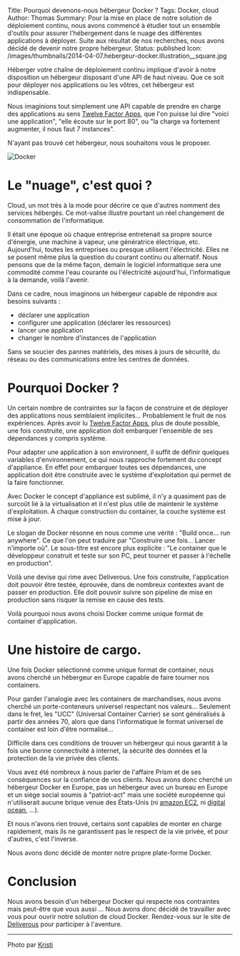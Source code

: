 Title: Pourquoi devenons-nous hébergeur Docker ?
Tags: Docker, cloud
Author: Thomas
Summary: Pour la mise en place de notre solution de déploiement continu, nous avons commencé à étudier tout un ensemble d'outils pour assurer l'hébergement dans le nuage des différentes applications à déployer. Suite aux résultat de nos recherches, nous avons décidé de devenir notre propre hébergeur. 
Status: published
Icon: /images/thumbnails/2014-04-07.hebergeur-docker.illustration__square.jpg

Héberger votre chaîne de déploiement continu implique d'avoir à notre disposition un hébergeur disposant d'une API de haut niveau. Que ce soit pour déployer nos applications ou les vôtres, cet hébergeur est indispensable.

Nous imaginions tout simplement une API capable de prendre en charge des applications au sens [Twelve Factor Apps](http://12factor.net/), que l'on puisse lui dire "voici une application", "elle écoute sur le port 80", ou "la charge va fortement augmenter, il nous faut 7 instances". 

N'ayant pas trouvé cet hébergeur, nous souhaitons vous le proposer.

![Docker]({filename}/images/2014-04-07.hebergeur-docker.illustration.jpg)

# Le "nuage", c'est quoi ?

Cloud, un mot très à la mode pour décrire ce que d'autres nomment des services hébergés. Ce mot-valise illustre pourtant un réel changement de consommation de l'informatique. 

Il était une époque où chaque entreprise entretenait sa propre source d'énergie, une machine à vapeur, une génératrice électrique, etc. Aujourd'hui, toutes les entreprises ou presque utilisent l'électricité. Elles ne se posent même plus la question du courant continu ou alternatif. Nous pensons que de la même façon, demain le logiciel informatique sera une commodité comme l'eau courante ou l'électricité aujourd'hui, l'informatique à la demande, voilà l'avenir.

Dans ce cadre, nous imaginons un hébergeur capable de répondre aux besoins suivants : 

- déclarer une application
- configurer une application (déclarer les ressources)
- lancer une application
- changer le nombre d'instances de l'application

Sans se soucier des pannes matériels, des mises à jours de sécurité, du réseau ou des communications entre les centres de données.

# Pourquoi Docker ?

Un certain nombre de contraintes sur la façon de construire et de déployer des applications nous semblaient implicites... Probablement le fruit de nos expériences. 
Après avoir lu [Twelve Factor Apps](http://12factor.net/), plus de doute possible, une fois construite, une application doit embarquer l'ensemble de ses dépendances y compris système. 

Pour adapter une application à son environnent, il suffit de définir quelques variables d'environnement, ce qui nous rapproche fortement du concept d'appliance. En effet pour embarquer toutes ses dépendances, une application doit être construite avec le système d'exploitation qui permet de la faire fonctionner.

Avec Docker le concept d'appliance est sublimé, il n'y a quasiment pas de surcoût lié à la virtualisation et il n'est plus utile de maintenir le système d'exploitation. À chaque construction du container, la couche système est mise à jour.

Le slogan de Docker résonne en nous comme une vérité : 
"Build once... run anywhere".
Ce que l'on peut traduire par "Construire une fois... Lancer n'importe où". 
Le sous-titre est encore plus explicite : "Le container que le développeur construit et teste sur son PC, peut tourner et passer à l'échelle en production".

Voilà une devise qui rime avec Deliverous. 
Une fois construite, l'application doit pouvoir être testée, éprouvée, dans de nombreux contextes avant de passer en production. 
Elle doit pouvoir suivre son pipeline de mise en production sans risquer la remise en cause des tests.

Voilà pourquoi nous avons choisi Docker comme unique format de container d'application.

# Une histoire de cargo.

Une fois Docker sélectionné comme unique format de container, nous avons cherché un hébergeur en Europe capable de faire tourner nos containers. 

Pour garder l'analogie avec les containers de marchandises, nous avons cherché un porte-conteneurs universel respectant nos valeurs... Seulement dans le fret, les "UCC" (Universal Container Carrier) se sont généralisés à partir des années 70, alors que dans l'informatique le format universel de container est loin d'être normalisé... 

Difficile dans ces conditions de trouver un hébergeur qui nous garantit à la fois une bonne connectivité à internet, la sécurité des données et la protection de la vie privée des clients. 

Vous avez été nombreux à nous parler de l'affaire Prism et de ses conséquences sur la confiance de vos clients. Nous avons donc cherché un hébergeur Docker en Europe, pas un hébergeur avec un bureau en Europe et un siège social soumis à "patriot-act" mais une société européenne qui n'utiliserait aucune brique venue des États-Unis (ni [amazon EC2](https://aws.amazon.com/ec2/), ni [digital ocean](https://www.digitalocean.com/), ...).

Et nous n'avons rien trouvé, certains sont capables de monter en charge rapidement, mais ils ne garantissent pas le respect de la vie privée, et pour d'autres, c'est l'inverse.

Nous avons donc décidé de monter notre propre plate-forme Docker. 

# Conclusion

Nous avons besoin d'un hébergeur Docker qui respecte nos contraintes mais peut-être que vous aussi ... Nous avons donc décidé de travailler avec vous pour ouvrir notre solution de cloud Docker. Rendez-vous sur le site de [Deliverous](http://deliverous.com/docker) pour participer à l'aventure.

---
Photo par [Kristi](https://www.flickr.com/photos/kristi_decourcy/9154543163)
